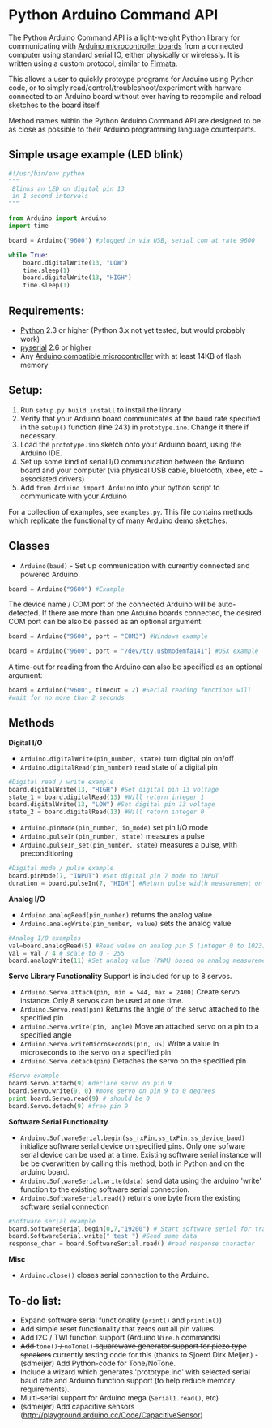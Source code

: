 # Python Arduino Command API

The Python Arduino Command API is a light-weight Python library for 
communicating with [Arduino microcontroller boards](http://www.arduino.cc/) from a connected computer using 
standard serial IO, either physically 
or wirelessly. It is written using a custom protocol, similar to [Firmata](http://firmata.org/wiki/Main_Page). 

This allows a user to quickly protoype programs for Arduino using Python code, or to 
simply read/control/troubleshoot/experiment
with harware connected to an Arduino board without ever having to recompile and reload sketches to the board itself.

Method names within the Python Arduino Command API are designed to be as close 
as possible to their Arduino programming language counterparts.

## Simple usage example (LED blink)
```python
#!/usr/bin/env python
"""
 Blinks an LED on digital pin 13
 in 1 second intervals
"""

from Arduino import Arduino
import time

board = Arduino('9600') #plugged in via USB, serial com at rate 9600

while True:
    board.digitalWrite(13, "LOW")
    time.sleep(1)
    board.digitalWrite(13, "HIGH")
    time.sleep(1)
```

## Requirements:
- [Python](http://python.org/) 2.3 or higher (Python 3.x not yet tested, but would probably work)
- [pyserial](http://pyserial.sourceforge.net/) 2.6 or higher
- Any [Arduino compatible microcontroller](https://www.sparkfun.com/) with at least 14KB of flash memory 

## Setup:
1. Run `setup.py build install` to install the library
2. Verify that your Arduino board communicates at the baud rate specified in the 
`setup()` function (line 243) in `prototype.ino`. Change it there if necessary.
3. Load the `prototype.ino` sketch onto your Arduino board, using the Arduino IDE.
4. Set up some kind of serial I/O communication between the Arduino board and your computer (via physical USB cable, 
bluetooth, xbee, etc + associated drivers)
5. Add `from Arduino import Arduino` into your python script to communicate with your Arduino

For a collection of examples, see `examples.py`. This file contains methods which replicate
the functionality of many Arduino demo sketches. 

## Classes
- `Arduino(baud)` - Set up communication with currently connected and powered 
Arduino. 

```python
board = Arduino("9600") #Example
```

The device name / COM port of the connected Arduino will be auto-detected. 
If there are more than one Arduino boards connected,
the desired COM port can be also be passed as an optional argument:

```python
board = Arduino("9600", port = "COM3") #Windows example
```
```python
board = Arduino("9600", port = "/dev/tty.usbmodemfa141") #OSX example
```

A time-out for reading from the Arduino can also be specified as an optional 
argument:

```python
board = Arduino("9600", timeout = 2) #Serial reading functions will 
#wait for no more than 2 seconds
```

## Methods

**Digital I/O**

- `Arduino.digitalWrite(pin_number, state)` turn digital pin on/off
- `Arduino.digitalRead(pin_number)` read state of a digital pin

```python
#Digital read / write example
board.digitalWrite(13, "HIGH") #Set digital pin 13 voltage
state_1 = board.digitalRead(13) #Will return integer 1
board.digitalWrite(13, "LOW") #Set digital pin 13 voltage
state_2 = board.digitalRead(13) #Will return integer 0
```

- `Arduino.pinMode(pin_number, io_mode)` set pin I/O mode
- `Arduino.pulseIn(pin_number, state)` measures a pulse  
- `Arduino.pulseIn_set(pin_number, state)` measures a pulse, with preconditioning

```python
#Digital mode / pulse example
board.pinMode(7, "INPUT") #Set digital pin 7 mode to INPUT
duration = board.pulseIn(7, "HIGH") #Return pulse width measurement on pin 7
```

**Analog I/O**

- `Arduino.analogRead(pin_number)` returns the analog value
- `Arduino.analogWrite(pin_number, value)` sets the analog value

```python
#Analog I/O examples
val=board.analogRead(5) #Read value on analog pin 5 (integer 0 to 1023)
val = val / 4 # scale to 0 - 255
board.analogWrite(11) #Set analog value (PWM) based on analog measurement
```

**Servo Library Functionality**
Support is included for up to 8 servos. 

- `Arduino.Servo.attach(pin, min = 544, max = 2400)` Create servo instance. Only 8 servos can be used at one time. 
- `Arduino.Servo.read(pin)` Returns the angle of the servo attached to the specified pin
- `Arduino.Servo.write(pin, angle)` Move an attached servo on a pin to a specified angle
- `Arduino.Servo.writeMicroseconds(pin, uS)` Write a value in microseconds to the servo on a specified pin
- `Arduino.Servo.detach(pin)` Detaches the servo on the specified pin

```python
#Servo example
board.Servo.attach(9) #declare servo on pin 9
board.Servo.write(9, 0) #move servo on pin 9 to 0 degrees
print board.Servo.read(9) # should be 0
board.Servo.detach(9) #free pin 9
```

**Software Serial Functionality**

- `Arduino.SoftwareSerial.begin(ss_rxPin,ss_txPin,ss_device_baud)` initialize software serial device on 
specified pins. 
Only one sofware serial device can be used at a time. Existing software serial instance will 
be be overwritten by calling this method, both in Python and on the arduino board.
- `Arduino.SoftwareSerial.write(data)` send data using the arduino 'write' function to the existing software 
serial connection.
- `Arduino.SoftwareSerial.read()` returns one byte from the existing software serial connection

```python
#Software serial example
board.SoftwareSerial.begin(0,7,"19200") # Start software serial for transmit only (tx on pin 7)
board.SoftwareSerial.write(" test ") #Send some data 
response_char = board.SoftwareSerial.read() #read response character
```

**Misc**

- `Arduino.close()` closes serial connection to the Arduino.

## To-do list:
- Expand software serial functionality (`print()` and `println()`)
- Add simple reset functionality that zeros out all pin values
- Add I2C / TWI function support (Arduino `Wire.h` commands)
- <del> Add `tone()` / `noTone()` squarewave generator support for piezo type speakers</del> currently testing code for this (thanks to Sjoerd Dirk Meijer.)
-(sdmeijer) Add Python-code for Tone/NoTone.
- Include a wizard which generates 'prototype.ino' with selected serial baud rate and Arduino function support 
(to help reduce memory requirements).
- Multi-serial support for Arduino mega (`Serial1.read()`, etc)
- (sdmeijer) Add capacitive sensors (http://playground.arduino.cc/Code/CapacitiveSensor)

